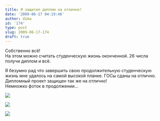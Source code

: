 ```yaml
---
title: Я защитил диплом на отлично!
date: '2009-06-17 04:19:46'
author: dima
id: '174'
type: post
slug: 2009-06-17-174
draft: true
---
```


Собственно всё!  
На этом можно считать студенческую жизнь оконченной. 26 числа получи диплом и всё.

Я безумно рад что завершить свою продолжительную студенческую жизнь мне удалось на самой высокой планке. ГОСы сданы на отлично. Дипломный проект защищен так же на отлично!  
Немножко фоток в продолжении...  

[![](/_ph/18/2/359386467.jpg)](/photo/18-0-127)

[![](/_ph/18/2/310284939.jpg)](/photo/18-0-126)

[![](/_ph/18/2/120381827.jpg)](/photo/18-0-128)